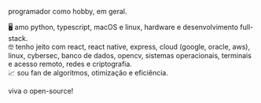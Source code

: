 programador como hobby, em geral.

🖥️ amo python, typescript, macOS e linux, hardware e desenvolvimento full-stack.\
🤓 tenho jeito com react, react native, express, cloud (google, oracle, aws), linux, cybersec, banco de dados, opencv, sistemas operacionais, terminais e acesso remoto, redes e criptografia.\
📈 sou fan de algoritmos, otimização e eficiência.

viva o open-source!
